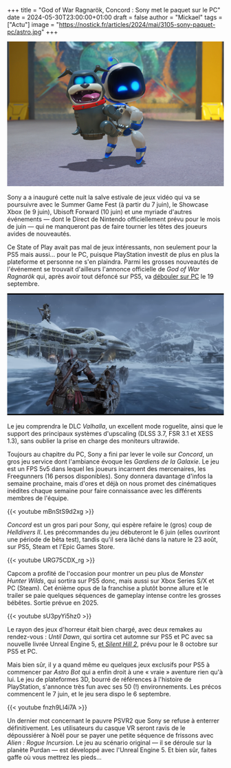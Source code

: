 +++
title = "God of War Ragnarök, Concord : Sony met le paquet sur le PC"
date = 2024-05-30T23:00:00+01:00
draft = false
author = "Mickael"
tags = ["Actu"]
image = "https://nostick.fr/articles/2024/mai/3105-sony-paquet-pc/astro.jpg"
+++

![Astro Bot](astro.jpg "Un jeu rien qu'à lui !") 

Sony a a inauguré cette nuit la salve estivale de jeux vidéo qui va se poursuivre avec le Summer Game Fest (à partir du 7 juin), le Showcase Xbox (le 9 juin), Ubisoft Forward (10 juin) et une myriade d'autres événements — dont le Direct de Nintendo officiellement prévu pour le mois de juin — qui ne manqueront pas de faire tourner les têtes des joueurs avides de nouveautés. 

Ce State of Play avait pas mal de jeux intéressants, non seulement pour la PS5 mais aussi… pour le PC, puisque PlayStation investit de plus en plus la plateforme et personne ne s'en plaindra. Parmi les grosses nouveautés de l'événement se trouvait d'ailleurs l'annonce officielle de *God of War Ragnarök* qui, après avoir tout défoncé sur PS5, va [débouler sur PC](https://www.youtube.com/watch?v=4mVaKztSoJM) le 19 septembre.

![Jeu God of War PC](godofwar.png) 

Le jeu comprendra le DLC *Valhalla*, un excellent mode roguelite, ainsi que le support des principaux systèmes d'upscaling (DLSS 3.7, FSR 3.1 et XESS 1.3), sans oublier la prise en charge des moniteurs ultrawide.

Toujours au chapitre du PC, Sony a fini par lever le voile sur *Concord*, un gros jeu service dont l'ambiance évoque les *Gardiens de la Galaxie*. Le jeu est un FPS 5v5 dans lequel les joueurs incarnent des mercenaires, les Freegunners (16 persos disponibles). Sony donnera davantage d'infos la semaine prochaine, mais d'ores et déjà on nous promet des cinématiques inédites chaque semaine pour faire connaissance avec les différents membres de l'équipe.

{{< youtube mBnStS9d2xg >}} 

*Concord* est un gros pari pour Sony, qui espère refaire le (gros) coup de *Helldivers II*. Les précommandes du jeu débuteront le 6 juin (elles ouvriront une période de bêta test), tandis qu'il sera lâché dans la nature le 23 août, sur PS5, Steam et l'Epic Games Store.

{{< youtube URG75CDX_rg >}} 

Capcom a profité de l'occasion pour montrer un peu plus de *Monster Hunter Wilds*, qui sortira sur PS5 donc, mais aussi sur Xbox Series S/X et PC (Steam). Cet énième opus de la franchise a plutôt bonne allure et le trailer se paie quelques séquences de gameplay intense contre les grosses bébêtes. Sortie prévue en 2025.

{{< youtube sU3pyYi5hz0 >}} 

Le rayon des jeux d'horreur était bien chargé, avec deux remakes au rendez-vous : *Until Dawn*, qui sortira cet automne sur PS5 et PC avec sa nouvelle livrée Unreal Engine 5, [et *Silent Hill 2*](https://www.youtube.com/watch?v=sU3pyYi5hz0), prévu pour le 8 octobre sur PS5 et PC.

Mais bien sûr, il y a quand même eu quelques jeux exclusifs pour PS5 à commencer par *Astro Bot* qui a enfin droit à une « vraie » aventure rien qu'à lui. Le jeu de plateformes 3D, bourré de références à l'histoire de PlayStation, s'annonce très fun avec ses 50 (!) environnements. Les précos commencent le 7 juin, et le jeu sera dispo le 6 septembre.

{{< youtube fnzh9Ll4i7A >}} 

Un dernier mot concernant le pauvre PSVR2 que Sony se refuse à enterrer définitivement. Les utilisateurs du casque VR seront ravis de le dépoussiérer à Noël pour se payer une petite séquence de frissons avec *Alien : Rogue Incursion*. Le jeu au scénario original — il se déroule sur la planète Purdan — est développé avec l'Unreal Engine 5. Et bien sûr, faites gaffe où vous mettrez les pieds…